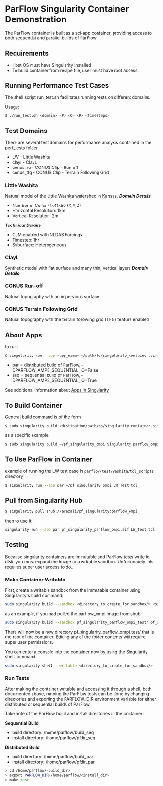 # ParFlow Singularity Container Demonstration

The ParFlow container is built as a sci-app container, providing access to both sequential and parallel 
builds of ParFlow

## Requirements
- Host OS must have Singularity installed
- To build container from recipe file, user must have root access

## Running Performance Test Cases
The shell script run_test.sh facilitates running tests on different domains.

Usage: 
```bash
$ ./run_test.sh <domain> <P> <Q> <R> <TimeSteps>
```

## Test Domains

There are several test domains for performance analysis contained in the perf_tests folder.

* LW - Little Washita 
* clayl - ClayL
* conus_ru - CONUS Clip - Run off
* conus_tfg - CONUS Clip - Terrain Following Grid

### Little Washita
Natural model of the Little Washita watershed in Kansas.
***Domain Details***
* Number of Cells: 41x41x50 (X,Y,Z)
* Horizontal Resolution: 1km
* Vertical Resolution: 2m

***Technical Details***
* CLM enabled with NLDAS Forcings
* Timestep: 1hr
* Suburface: Heterogeneous

### ClayL
Synthetic model with flat surface and many thin, vertical layers
***Domain Details***

### CONUS Run-off
Natural topography with an impervious surface

### CONUS Terrain Following Grid
Natural topography with the terrain following grid (TFG) feature enabled

## About Apps

to run:
```bash
$ singularity run --app <app_name> </path/to/singularity_container.sif> <.tcl input file>
```
- par = distributed build of ParFlow, -DPARFLOW_AMPS_SEQUENTIAL_IO=False
- seq = sequential build of ParFlow, -DPARFLOW_AMPS_SEQUENTIAL_IO=True

See additional information about [Apps in Singularity](https://sylabs.io/guides/3.3/user-guide/definition_files.html?highlight=apps#apps)


## To Build Container
General build command is of the form:
```bash
$ sudo singularity build <destination/path/to/singularity_container.sif> <Singularity definition file>
```

as a specific example:
```bash
$ sudo singularity build ~/pf_singularity_ompi Singularity.parflow_ompi
```

## To Use ParFlow in Container
example of running the LW test case in `parflow/test/washita/tcl_scripts` directory
```bash
$ singularity run --app par ~/pf_singularity_ompi LW_Test.tcl
```

## Pull from Singularity Hub

```bash
$ singularity pull shub://arezaii/pf_singularity:parflow_ompi
```
then to use it:
```bash
singularity run --app par pf_singularity_parflow_ompi.sif LW_Test.tcl
```


## Testing

Because singularity containers are immutable and ParFlow tests write to disk, you must expand the image to a writable sandbox.
Unfortunately this requires super user access to do...

### Make Container Writable

First, create a writable sandbox from the immutable container using Singularity's build command:
```bash
sudo singularity build --sandbox <directory_to_create_for_sandbox/> <singularity_container>
```

as an example, if you had pulled the parflow_ompi image from shub:
```bash
sudo singularity build --sandbox pf_singularity_parflow_ompi_test/ pf_singularity_parflow_ompi.sif
```

There will now be a new directory pf_singularity_parflow_ompi_test/ that is the root of the container.
Editing any of the folder contents will require super user permissions.


You can enter a console into the container now by using the Singularity shell command:
```bash
sudo singularity shell --writable <directory_to_create_for_sandbox/>
```

### Run Tests

After making the container writable and accessing it through a shell, both documented above, running the ParFlow
tests can be done by changing directories and exporting the PARFLOW_DIR environment variable for either distributed 
or sequential builds of ParFlow.

Take note of the ParFlow build and install directories in the container:

**Sequential Build**
* build directory: /home/parflow/build_seq
* install directory: /home/parflow/pfdir_seq

**Distributed Build**
* build directory: /home/parflow/build_par
* install directory: /home/parflow/pfdir_par

```bash
> cd /home/parflow/<build_dir>
> export PARFLOW_DIR=/home/parflow/<install_dir> 
> make test
```
